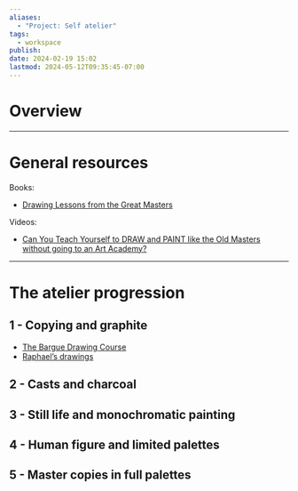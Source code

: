 ```yaml
---
aliases:
  - "Project: Self atelier"
tags:
  - workspace
publish: 
date: 2024-02-19 15:02
lastmod: 2024-05-12T09:35:45-07:00
---
```

# Overview

---
# General resources

Books:
- [Drawing Lessons from the Great Masters](<https://nibmehub.com/opac-service/pdf/read/Drawing%20Lessons%20from%20the%20Great%20Masters%20(Practical%20Art%20Books).pdf>)

Videos:
- [Can You Teach Yourself to DRAW and PAINT like the Old Masters without going to an Art Academy?](https://www.youtube.com/watch?v=E_ozOv2a9Oo)

---
# The atelier progression
## 1 - Copying and graphite

- [The Bargue Drawing Course](https://ia802907.us.archive.org/17/items/CharlesBargueDrawingCourse/Charles_Bargue_Drawing_Course_text.pdf)
- [Raphael’s drawings](https://www.wga.hu/frames-e.html?/html/r/raphael/7drawing/3/index.html)

## 2 - Casts and charcoal

## 3 - Still life and monochromatic painting

## 4 - Human figure and limited palettes

## 5 - Master copies in full palettes

